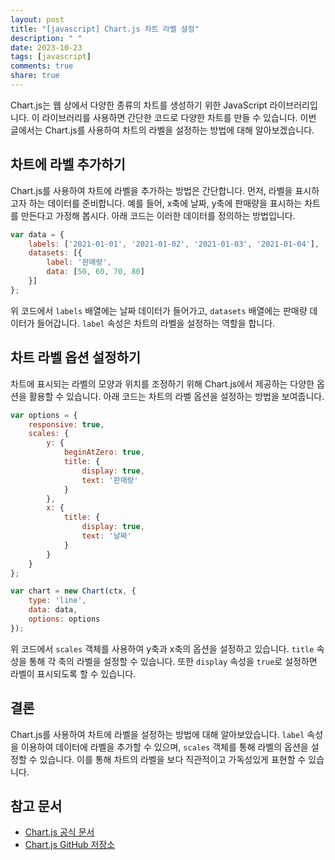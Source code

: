 ```yaml
---
layout: post
title: "[javascript] Chart.js 차트 라벨 설정"
description: " "
date: 2023-10-23
tags: [javascript]
comments: true
share: true
---
```


Chart.js는 웹 상에서 다양한 종류의 차트를 생성하기 위한 JavaScript 라이브러리입니다. 이 라이브러리를 사용하면 간단한 코드로 다양한 차트를 만들 수 있습니다. 이번 글에서는 Chart.js를 사용하여 차트의 라벨을 설정하는 방법에 대해 알아보겠습니다.

## 차트에 라벨 추가하기

Chart.js를 사용하여 차트에 라벨을 추가하는 방법은 간단합니다. 먼저, 라벨을 표시하고자 하는 데이터를 준비합니다. 예를 들어, x축에 날짜, y축에 판매량을 표시하는 차트를 만든다고 가정해 봅시다. 아래 코드는 이러한 데이터를 정의하는 방법입니다.

```javascript
var data = {
    labels: ['2021-01-01', '2021-01-02', '2021-01-03', '2021-01-04'],
    datasets: [{
        label: '판매량',
        data: [50, 60, 70, 80]
    }]
};
```

위 코드에서 `labels` 배열에는 날짜 데이터가 들어가고, `datasets` 배열에는 판매량 데이터가 들어갑니다. `label` 속성은 차트의 라벨을 설정하는 역할을 합니다.

## 차트 라벨 옵션 설정하기

차트에 표시되는 라벨의 모양과 위치를 조정하기 위해 Chart.js에서 제공하는 다양한 옵션을 활용할 수 있습니다. 아래 코드는 차트의 라벨 옵션을 설정하는 방법을 보여줍니다.

```javascript
var options = {
    responsive: true,
    scales: {
        y: {
            beginAtZero: true,
            title: {
                display: true,
                text: '판매량'
            }
        },
        x: {
            title: {
                display: true,
                text: '날짜'
            }
        }
    }
};

var chart = new Chart(ctx, {
    type: 'line',
    data: data,
    options: options
});
```

위 코드에서 `scales` 객체를 사용하여 y축과 x축의 옵션을 설정하고 있습니다. `title` 속성을 통해 각 축의 라벨을 설정할 수 있습니다. 또한 `display` 속성을 `true`로 설정하면 라벨이 표시되도록 할 수 있습니다.

## 결론

Chart.js를 사용하여 차트에 라벨을 설정하는 방법에 대해 알아보았습니다. `label` 속성을 이용하여 데이터에 라벨을 추가할 수 있으며, `scales` 객체를 통해 라벨의 옵션을 설정할 수 있습니다. 이를 통해 차트의 라벨을 보다 직관적이고 가독성있게 표현할 수 있습니다.

## 참고 문서

- [Chart.js 공식 문서](https://www.chartjs.org/docs/)
- [Chart.js GitHub 저장소](https://github.com/chartjs/Chart.js)